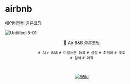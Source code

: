 # airbnb
에어비앤비 클론코딩


![Untitled-5-01](https://user-images.githubusercontent.com/96989782/196950447-d4bc94f4-aa5e-4686-b4cc-a815b2c7a534.png)
<div align="center">

🏨 Air B&B 클론코딩 <br>

`# Air B&B` `# 마일스톤 등록` `# 성장` `# 최적화` `# 조회` <br/>
`# 검색` `# 예약`

</div>
<br/>

<div align="center">

[![Wiki](https://img.shields.io/badge/%E2%9C%A8%20Wiki-v1.0.0-brightgreen)](https://github.com/sally-ksh/airbnb/wiki/airbnb-%ED%81%B4%EB%A1%A0-%ED%94%84%EB%A1%9C%EC%A0%9D%ED%8A%B8)

</div>
